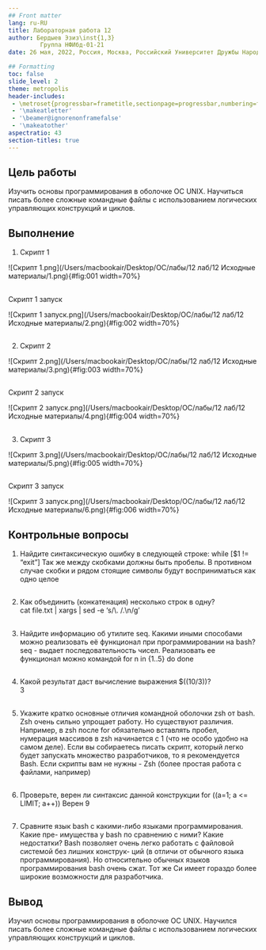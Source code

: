 ```yaml
---
## Front matter
lang: ru-RU
title: Лабораторная работа 12
author: Бердыев Эзиз\inst{1,3} 
         Группа НФИбд-01-21
date: 26 мая, 2022, Россия, Москва, Российский Университет Дружбы Народов

## Formatting
toc: false
slide_level: 2
theme: metropolis
header-includes: 
 - \metroset{progressbar=frametitle,sectionpage=progressbar,numbering=fraction}
 - '\makeatletter'
 - '\beamer@ignorenonframefalse'
 - '\makeatother'
aspectratio: 43
section-titles: true
---
```


## Цель работы
Изучить основы программирования в оболочке ОС UNIX. Научиться писать более сложные командные файлы с использованием логических управляющих конструкций и циклов.

## Выполнение

1. Скрипт 1

![Скрипт 1.png](/Users/macbookair/Desktop/ОС/лабы/12 лаб/12 Исходные материалы/1.png){#fig:001 width=70%}

##

Скрипт 1 запуск

![Скрипт 1 запуск.png](/Users/macbookair/Desktop/ОС/лабы/12 лаб/12 Исходные материалы/2.png){#fig:002 width=70%}

##

2. Скрипт 2

![Скрипт 2.png](/Users/macbookair/Desktop/ОС/лабы/12 лаб/12 Исходные материалы/3.png){#fig:003 width=70%}

##

Скрипт 2 запуск

![Скрипт 2 запуск.png](/Users/macbookair/Desktop/ОС/лабы/12 лаб/12 Исходные материалы/4.png){#fig:004 width=70%}

##

3. Скрипт 3

![Скрипт 3.png](/Users/macbookair/Desktop/ОС/лабы/12 лаб/12 Исходные материалы/5.png){#fig:005 width=70%}

##

Скрипт 3 запуск

![Скрипт 3 запуск.png](/Users/macbookair/Desktop/ОС/лабы/12 лаб/12 Исходные материалы/6.png){#fig:006 width=70%}

## Контрольные вопросы

1. Найдите синтаксическую ошибку в следующей строке: while \[$1 != “exit”\] Так же между скобками должны быть пробелы. В противном случае скобки и рядом стоящие символы будут восприниматься как одно целое  

##

2. Как объединить (конкатенация) несколько строк в одну?  
      cat file.txt | xargs | sed -e ‘s/\\. /.\\n/g’ 

##

3. Найдите информацию об утилите seq. Какими иными способами можно реализовать её функционал при программировании на bash?  seq - выдает последовательность чисел. Реализовать ее функционал можно командой for n in {1..5} do done

##
  
4. Какой результат даст вычисление выражения $((10/3))?  
      3 
      
##

5. Укажите кратко основные отличия командной оболочки zsh от bash.  
      Zsh очень сильно упрощает работу. Но существуют различия. Например, в zsh после for обязательно вставлять пробел, нумерация массивов в zsh начинается с 1 (что не особо удобно на самом деле). Если вы собираетесь писать скрипт, который легко будет запускать множество разработчиков, то я рекомендуется Bash. Если скрипты вам не нужны \- Zsh (более простая работа с файлами, например)
      
##

6. Проверьте, верен ли синтаксис данной конструкции for ((a=1; a <= LIMIT;
      a++)) Верен
      9
      
##

7. Сравните язык bash с какими-либо языками программирования. Какие пре- имущества у bash по сравнению с ними? Какие недостатки? Bash позволяет очень легко работать с файловой системой без лишних конструк- ций (в отличи от обычного языка программирования). Но относительно обычных языков программирования bash очень сжат. Тот же Си имеет гораздо более широкие возможности для разработчика.

## Вывод
Изучил основы программирования в оболочке ОС UNIX. Научился писать более сложные командные файлы с использованием логических управляющих конструкций и циклов.